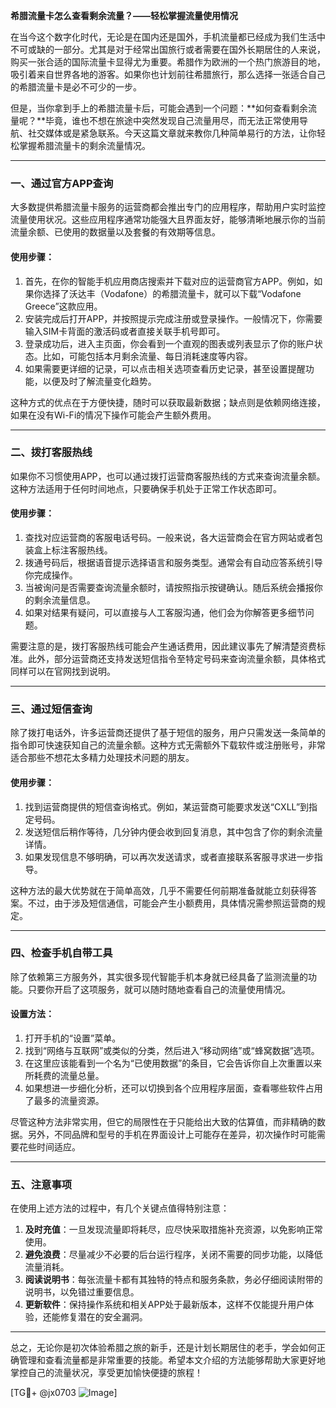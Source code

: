 **希腊流量卡怎么查看剩余流量？——轻松掌握流量使用情况**

在当今这个数字化时代，无论是在国内还是国外，手机流量都已经成为我们生活中不可或缺的一部分。尤其是对于经常出国旅行或者需要在国外长期居住的人来说，购买一张合适的国际流量卡显得尤为重要。希腊作为欧洲的一个热门旅游目的地，吸引着来自世界各地的游客。如果你也计划前往希腊旅行，那么选择一张适合自己的希腊流量卡是必不可少的一步。

但是，当你拿到手上的希腊流量卡后，可能会遇到一个问题：**如何查看剩余流量呢？**毕竟，谁也不想在旅途中突然发现自己流量用尽，而无法正常使用导航、社交媒体或是紧急联系。今天这篇文章就来教你几种简单易行的方法，让你轻松掌握希腊流量卡的剩余流量情况。

---

### 一、通过官方APP查询

大多数提供希腊流量卡服务的运营商都会推出专门的应用程序，帮助用户实时监控流量使用状况。这些应用程序通常功能强大且界面友好，能够清晰地展示你的当前流量余额、已使用的数据量以及套餐的有效期等信息。

#### 使用步骤：
1. 首先，在你的智能手机应用商店搜索并下载对应的运营商官方APP。例如，如果你选择了沃达丰（Vodafone）的希腊流量卡，就可以下载“Vodafone Greece”这款应用。
2. 安装完成后打开APP，并按照提示完成注册或登录操作。一般情况下，你需要输入SIM卡背面的激活码或者直接关联手机号即可。
3. 登录成功后，进入主页面，你会看到一个直观的图表或列表显示了你的账户状态。比如，可能包括本月剩余流量、每日消耗速度等内容。
4. 如果需要更详细的记录，可以点击相关选项查看历史记录，甚至设置提醒功能，以便及时了解流量变化趋势。

这种方式的优点在于方便快捷，随时可以获取最新数据；缺点则是依赖网络连接，如果在没有Wi-Fi的情况下操作可能会产生额外费用。

---

### 二、拨打客服热线

如果你不习惯使用APP，也可以通过拨打运营商客服热线的方式来查询流量余额。这种方法适用于任何时间地点，只要确保手机处于正常工作状态即可。

#### 使用步骤：
1. 查找对应运营商的客服电话号码。一般来说，各大运营商会在官方网站或者包装盒上标注客服热线。
2. 拨通号码后，根据语音提示选择语言和服务类型。通常会有自动应答系统引导你完成操作。
3. 当被询问是否需要查询流量余额时，请按照指示按键确认。随后系统会播报你的剩余流量信息。
4. 如果对结果有疑问，可以直接与人工客服沟通，他们会为你解答更多细节问题。

需要注意的是，拨打客服热线可能会产生通话费用，因此建议事先了解清楚资费标准。此外，部分运营商还支持发送短信指令至特定号码来查询流量余额，具体格式同样可以在官网找到说明。

---

### 三、通过短信查询

除了拨打电话外，许多运营商还提供了基于短信的服务，用户只需发送一条简单的指令即可快速获知自己的流量余额。这种方式无需额外下载软件或注册账号，非常适合那些不想花太多精力处理技术问题的朋友。

#### 使用步骤：
1. 找到运营商提供的短信查询格式。例如，某运营商可能要求发送“CXLL”到指定号码。
2. 发送短信后稍作等待，几分钟内便会收到回复消息，其中包含了你的剩余流量详情。
3. 如果发现信息不够明确，可以再次发送请求，或者直接联系客服寻求进一步指导。

这种方法的最大优势就在于简单高效，几乎不需要任何前期准备就能立刻获得答案。不过，由于涉及短信通信，可能会产生小额费用，具体情况需参照运营商的规定。

---

### 四、检查手机自带工具

除了依赖第三方服务外，其实很多现代智能手机本身就已经具备了监测流量的功能。只要你开启了这项服务，就可以随时随地查看自己的流量使用情况。

#### 设置方法：
1. 打开手机的“设置”菜单。
2. 找到“网络与互联网”或类似的分类，然后进入“移动网络”或“蜂窝数据”选项。
3. 在这里应该能看到一个名为“已使用数据”的条目，它会告诉你自上次重置以来所耗费的流量总量。
4. 如果想进一步细化分析，还可以切换到各个应用程序层面，查看哪些软件占用了最多的流量资源。

尽管这种方法非常实用，但它的局限性在于只能给出大致的估算值，而非精确的数据。另外，不同品牌和型号的手机在界面设计上可能存在差异，初次操作时可能需要花些时间适应。

---

### 五、注意事项

在使用上述方法的过程中，有几个关键点值得特别注意：

1. **及时充值**：一旦发现流量即将耗尽，应尽快采取措施补充资源，以免影响正常使用。
2. **避免浪费**：尽量减少不必要的后台运行程序，关闭不需要的同步功能，以降低流量消耗。
3. **阅读说明书**：每张流量卡都有其独特的特点和服务条款，务必仔细阅读附带的说明书，以免错过重要信息。
4. **更新软件**：保持操作系统和相关APP处于最新版本，这样不仅能提升用户体验，还能修复潜在的安全漏洞。

---

总之，无论你是初次体验希腊之旅的新手，还是计划长期居住的老手，学会如何正确管理和查看流量都是非常重要的技能。希望本文介绍的方法能够帮助大家更好地掌控自己的流量状况，享受更加愉快便捷的旅程！

[TG💪+ @jx0703 ![Image](https://github.com/user-attachments/assets/dbca1d08-cadb-493c-b0ec-ad6f7a83f270)]